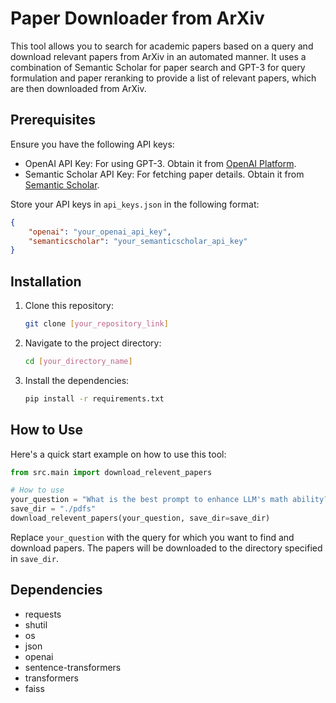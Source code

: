 # Paper Downloader from ArXiv

This tool allows you to search for academic papers based on a query and download relevant papers from ArXiv in an automated manner. It uses a combination of Semantic Scholar for paper search and GPT-3 for query formulation and paper reranking to provide a list of relevant papers, which are then downloaded from ArXiv.

## Prerequisites

Ensure you have the following API keys:
- OpenAI API Key: For using GPT-3. Obtain it from [OpenAI Platform](https://beta.openai.com/signup/).
- Semantic Scholar API Key: For fetching paper details. Obtain it from [Semantic Scholar](https://www.semanticscholar.org/).

Store your API keys in `api_keys.json` in the following format:

```api_keys.json
{
    "openai": "your_openai_api_key",
    "semanticscholar": "your_semanticscholar_api_key"
}
```

## Installation

1. Clone this repository:
   ```sh
   git clone [your_repository_link]
   ```
2. Navigate to the project directory:
   ```sh
   cd [your_directory_name]
   ```
3. Install the dependencies:
   ```sh
   pip install -r requirements.txt
   ```

## How to Use

Here's a quick start example on how to use this tool:

```quick_start.py
from src.main import download_relevent_papers

# How to use
your_question = "What is the best prompt to enhance LLM's math ability?"
save_dir = "./pdfs"
download_relevent_papers(your_question, save_dir=save_dir)
```

Replace `your_question` with the query for which you want to find and download papers. The papers will be downloaded to the directory specified in `save_dir`.

## Dependencies

- requests
- shutil
- os
- json
- openai
- sentence-transformers
- transformers
- faiss